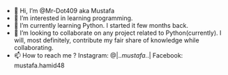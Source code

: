 - 👋 Hi, I’m @Mr-Dot409 aka Mustafa
- 👀 I’m interested in learning programming. 
- 🌱 I’m currently learning Python. I started it few months back.
- 💞️ I’m looking to collaborate on any project related to Python(currently). I will, most definitely, contribute my fair share of knowledge while collaborating.
- 📫 How to reach me ?
Instagram: @|._.mustafa._.|
Facebook: mustafa.hamid48

<!---
Mr-Dot409/Mr-Dot409 is a ✨ special ✨ repository because its `README.md` (this file) appears on your GitHub profile.
You can click the Preview link to take a look at your changes.
--->
